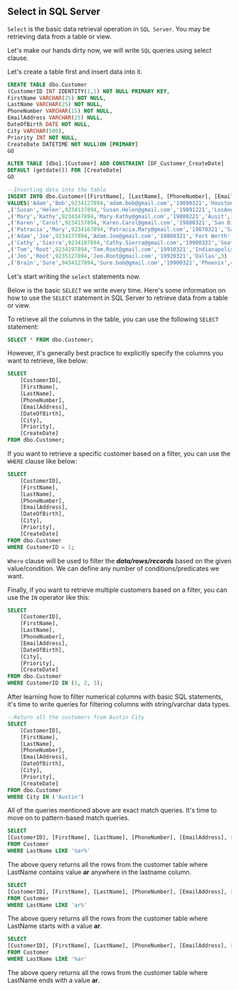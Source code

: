 ## Select in SQL Server

`Select` is the basic data retrieval operation in `SQL Server`. You may be retrieving data from a table or view.

Let's make our hands dirty now, we will write `SQL` queries using select clause.

Let's create a table first and insert data into it.

```sql
CREATE TABLE dbo.Customer
(CustomerID INT IDENTITY(1,1) NOT NULL PRIMARY KEY,
FirstName VARCHAR(25) NOT NULL,
LastName VARCHAR(25) NOT NULL,
PhoneNumber VARCHAR(15) NOT NULL,
EmailAddress VARCHAR(25) NULL,
DateOfBirth DATE NOT NULL,
City VARCHAR(500),
Priority INT NOT NULL,
CreateDate DATETIME NOT NULL)ON [PRIMARY]
GO

ALTER TABLE [dbo].[Customer] ADD CONSTRAINT [DF_Customer_CreateDate] 
DEFAULT (getdate()) FOR [CreateDate]
GO

--Inserting data into the table
INSERT INTO dbo.Customer([FirstName], [LastName], [PhoneNumber], [EmailAddress],[DateOfBirth],  [City], [Priority])
VALUES('Adam','Bob',9234127894,'adam.bob@gmail.com','19890321','Houston',1)
,('Susan','Helen',9234137894,'Susan.Helen@gmail.com','19891221','LosAngels',1)
,('Mary','Kathy',9234147894,'Mary.Kathy@gmail.com','19880221','Ausit',1)
,('Karen','Carol',9234157894,'Karen.Carol@gmail.com','19880321','San Diego',0)
,('Patracia','Mary',9234167894,'Patracia.Mary@gmail.com','19870321','San Antonio',0)
,('Adam','Joe',9234177894,'Adam.Joe@gmail.com','19860321','Fort Worth',0)
,('Cathy','Sierra',9234187894,'Cathy.Sierra@gmail.com','19900321','Seattle',5)
,('Tom','Root',9234197894,'Tom.Root@gmail.com','19910321','Indianapolis',2)
,('Jeo','Root',9235127894,'Jeo.Root@gmail.com','19920321','Dallas',3)
,('Brain','Sure',9434127894,'Sure.bob@gmail.com','19900321','Phoenix',4)

```

Let's start writing the ```select``` statements now.

Below is the basic `SELECT` we write every time.
Here's some information on how to use the `SELECT` statement in SQL Server to retrieve data from a table or view.

To retrieve all the columns in the table, you can use the following `SELECT` statement:

```sql
SELECT * FROM dbo.Customer;
```

However, it's generally best practice to explicitly specify the columns you want to retrieve, like below:

```sql
SELECT
    [CustomerID],
    [FirstName],
    [LastName],
    [PhoneNumber],
    [EmailAddress],
    [DateOfBirth],
    [City],
    [Priority],
    [CreateDate]
FROM dbo.Customer;
```

If you want to retrieve a specific customer based on a filter, you can use the `WHERE` clause like below:

```sql
SELECT
    [CustomerID],
    [FirstName],
    [LastName],
    [PhoneNumber],
    [EmailAddress],
    [DateOfBirth],
    [City],
    [Priority],
    [CreateDate]
FROM dbo.Customer
WHERE CustomerID = 1;
```
```Where``` clause will be used to filter the ***data/rows/records*** based on the given value/condition. We can define any number of conditions/predicates we want.

Finally, if you want to retrieve multiple customers based on a filter, you can use the `IN` operator like this:

```sql
SELECT
    [CustomerID],
    [FirstName],
    [LastName],
    [PhoneNumber],
    [EmailAddress],
    [DateOfBirth],
    [City],
    [Priority],
    [CreateDate]
FROM dbo.Customer
WHERE CustomerID IN (1, 2, 3);
```
After learning how to filter numerical columns with basic SQL statements, it's time to write queries for filtering columns with string/varchar data types.
```sql
--Return all the customers from Austin City
SELECT
    [CustomerID],
    [FirstName],
    [LastName],
    [PhoneNumber],
    [EmailAddress],
    [DateOfBirth],
    [City],
    [Priority],
    [CreateDate]
FROM dbo.Customer
WHERE City IN ('Austin')
```
All of the queries mentioned above are exact match queries. It's time to move on to pattern-based match queries.

```sql
SELECT
[CustomerID], [FirstName], [LastName], [PhoneNumber], [EmailAddress], [DateOfBirth], [City], [Priority], [CreateDate]
FROM Customer
WHERE LastName LIKE '%ar%'
```
The above query returns all the rows from the customer table where LastName contains value **ar** anywhere in the lastname column.


```sql
SELECT
[CustomerID], [FirstName], [LastName], [PhoneNumber], [EmailAddress], [DateOfBirth], [City], [Priority], [CreateDate]
FROM Customer
WHERE LastName LIKE 'ar%'
```
The above query returns all the rows from the customer table where LastName starts with a value **ar**.

```sql
SELECT
[CustomerID], [FirstName], [LastName], [PhoneNumber], [EmailAddress], [DateOfBirth], [City], [Priority], [CreateDate]
FROM Customer
WHERE LastName LIKE '%ar'
```
The above query returns all the rows from the customer table where LastName ends with a value **ar**.
